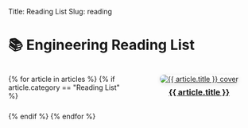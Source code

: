 Title: Reading List
Slug: reading

# 📚 Engineering Reading List

<style>
.book-grid {
  display: grid;
  grid-template-columns: repeat(auto-fit, minmax(160px, 1fr));
  gap: 1.5rem;
  margin-top: 2rem;
}
.book-item {
  text-align: center;
}
.book-item img {
  max-width: 100%;
  height: auto;
  border-radius: 0.5rem;
  box-shadow: 0 2px 8px rgba(0,0,0,0.1);
  transition: transform 0.2s ease;
}
.book-item img:hover {
  transform: scale(1.05);
}
.book-title {
  margin-top: 0.5rem;
  font-weight: bold;
  font-size: 1rem;
}
</style>

<div class="book-grid">
  {% for article in articles %}
    {% if article.category == "Reading List" %}
      <div class="book-item">
        <a href="{{ SITEURL }}/{{ article.url }}">
          <img src="{{ SITEURL }}/{{ article.metadata.Book_Cover }}" alt="{{ article.title }} cover">
          <div class="book-title">{{ article.title }}</div>
        </a>
      </div>
    {% endif %}
  {% endfor %}
</div>


